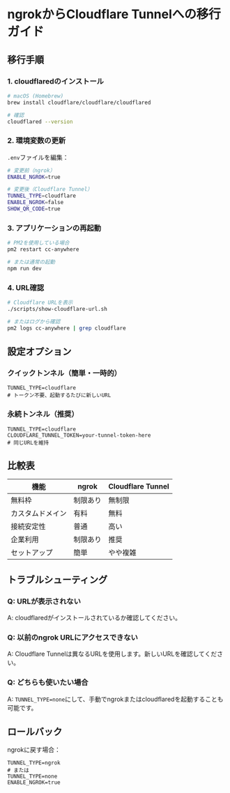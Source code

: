 # ngrokからCloudflare Tunnelへの移行ガイド

## 移行手順

### 1. cloudflaredのインストール

```bash
# macOS (Homebrew)
brew install cloudflare/cloudflare/cloudflared

# 確認
cloudflared --version
```

### 2. 環境変数の更新

`.env`ファイルを編集：

```bash
# 変更前（ngrok）
ENABLE_NGROK=true

# 変更後（Cloudflare Tunnel）
TUNNEL_TYPE=cloudflare
ENABLE_NGROK=false
SHOW_QR_CODE=true
```

### 3. アプリケーションの再起動

```bash
# PM2を使用している場合
pm2 restart cc-anywhere

# または通常の起動
npm run dev
```

### 4. URL確認

```bash
# Cloudflare URLを表示
./scripts/show-cloudflare-url.sh

# またはログから確認
pm2 logs cc-anywhere | grep cloudflare
```

## 設定オプション

### クイックトンネル（簡単・一時的）
```env
TUNNEL_TYPE=cloudflare
# トークン不要、起動するたびに新しいURL
```

### 永続トンネル（推奨）
```env
TUNNEL_TYPE=cloudflare
CLOUDFLARE_TUNNEL_TOKEN=your-tunnel-token-here
# 同じURLを維持
```

## 比較表

| 機能 | ngrok | Cloudflare Tunnel |
|------|-------|------------------|
| 無料枠 | 制限あり | 無制限 |
| カスタムドメイン | 有料 | 無料 |
| 接続安定性 | 普通 | 高い |
| 企業利用 | 制限あり | 推奨 |
| セットアップ | 簡単 | やや複雑 |

## トラブルシューティング

### Q: URLが表示されない
A: cloudflaredがインストールされているか確認してください。

### Q: 以前のngrok URLにアクセスできない
A: Cloudflare Tunnelは異なるURLを使用します。新しいURLを確認してください。

### Q: どちらも使いたい場合
A: `TUNNEL_TYPE=none`にして、手動でngrokまたはcloudflaredを起動することも可能です。

## ロールバック

ngrokに戻す場合：
```env
TUNNEL_TYPE=ngrok
# または
TUNNEL_TYPE=none
ENABLE_NGROK=true
```
